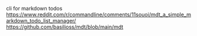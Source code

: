 cli for markdown todos
https://www.reddit.com/r/commandline/comments/11souoi/mdt_a_simple_markdown_todo_list_manager/
https://github.com/basilioss/mdt/blob/main/mdt